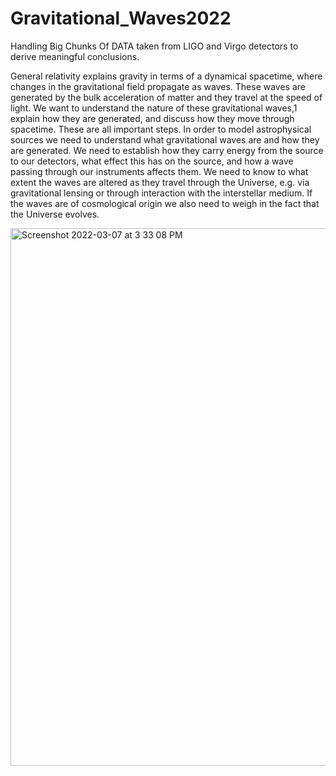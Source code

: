 # Gravitational_Waves2022
Handling Big Chunks Of DATA taken from LIGO and Virgo detectors to derive meaningful conclusions.   




General relativity explains gravity in terms of a dynamical spacetime, where changes in the gravitational field propagate as waves. These waves are generated by the bulk acceleration of matter and they travel at the speed of light. We want to understand the nature of these gravitational waves,1 explain how they are generated, and discuss how they move through spacetime. These are all important steps.
In order to model astrophysical sources we need to understand what gravitational waves are and how they are generated. We need to establish how they carry energy from the source to our detectors, what effect this has on the source, and how a wave passing through our instruments affects them. We need to know to what extent the waves are altered as they travel through the Universe, e.g. via gravitational lensing or through interaction with the interstellar medium. If the waves are of cosmological origin we also need to weigh in the fact that the Universe evolves.

<img width="860" alt="Screenshot 2022-03-07 at 3 33 08 PM" src="https://user-images.githubusercontent.com/99118678/157008824-69c5458e-a51f-4bc7-a2a0-d5e553f0f521.png">

